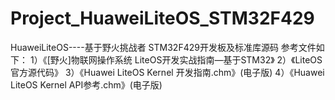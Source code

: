# Project_HuaweiLiteOS_STM32F429
HuaweiLiteOS----基于野火挑战者 STM32F429开发板及标准库源码
参考文件如下：
1）《[野火]物联网操作系统 LiteOS开发实战指南—基于STM32》
2）《LiteOS官方源代码》
3）《Huawei LiteOS Kernel 开发指南.chm》(电子版)
4）《Huawei LiteOS Kernel API参考.chm》(电子版)
